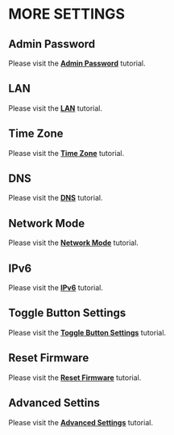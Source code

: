 # MORE SETTINGS

## Admin Password

Please visit the [**Admin Password**](../../../tutorials/admin_password/) tutorial.

## LAN

Please visit the [**LAN**](../../../tutorials/lan/) tutorial.

## Time Zone

Please visit the  [**Time Zone**](../../../tutorials/time_zone/) tutorial.

## DNS

Please visit the [**DNS**](../../../tutorials/dns/) tutorial.

## Network Mode

Please visit the [**Network Mode**](../../../tutorials/network_mode/) tutorial.

## IPv6

Please visit the [**IPv6**](../../../tutorials/ipv6/) tutorial.

## Toggle Button Settings

Please visit the [**Toggle Button Settings**](../../../tutorials/toggle_button_settings/) tutorial.

## Reset Firmware

Please visit the [**Reset Firmware**](../../../tutorials/reset_firmware/) tutorial.

## Advanced Settins

Please visit the [**Advanced Settings**](../../../tutorials/advanced_settings/) tutorial.
